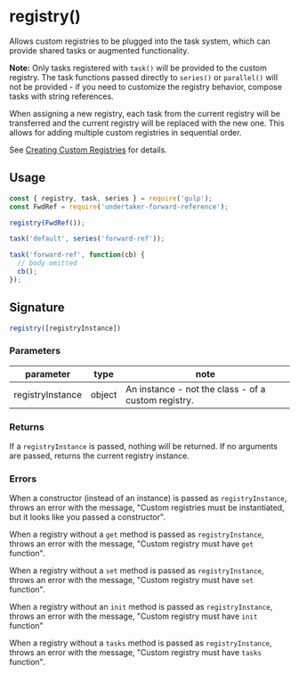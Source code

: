 <!-- front-matter
id: registry
title: registry()
hide_title: true
sidebar_label: registry()
-->

# registry()


Allows custom registries to be plugged into the task system, which can provide shared tasks or augmented functionality.

**Note:** Only tasks registered with `task()` will be provided to the custom registry. The task functions passed directly to `series()` or `parallel()` will not be provided - if you need to customize the registry behavior, compose tasks with string references.

When assigning a new registry, each task from the current registry will be transferred and the current registry will be replaced with the new one. This allows for adding multiple custom registries in sequential order.

See [Creating Custom Registries][creating-custom-registries] for details.

## Usage

```js
const { registry, task, series } = require('gulp');
const FwdRef = require('undertaker-forward-reference');

registry(FwdRef());

task('default', series('forward-ref'));

task('forward-ref', function(cb) {
  // body omitted
  cb();
});
```

## Signature

```js
registry([registryInstance])
```

### Parameters

| parameter | type | note |
|:--------------:|:-----:|--------|
| registryInstance | object | An instance - not the class - of a custom registry. |

### Returns

If a `registryInstance` is passed, nothing will be returned. If no arguments are passed, returns the current registry instance.

### Errors

When a constructor (instead of an instance) is passed as `registryInstance`, throws an error with the message, "Custom registries must be instantiated, but it looks like you passed a constructor".

When a registry without a `get` method is passed as `registryInstance`, throws an error with the message, "Custom registry must have `get` function".

When a registry without a `set` method is passed as `registryInstance`, throws an error with the message, "Custom registry must have `set` function".

When a registry without an `init` method is passed as `registryInstance`, throws an error with the message, "Custom registry must have `init` function"

When a registry without a `tasks` method is passed as `registryInstance`, throws an error with the message, "Custom registry must have `tasks` function".

[creating-custom-registries]: ../documentation-missing.md
